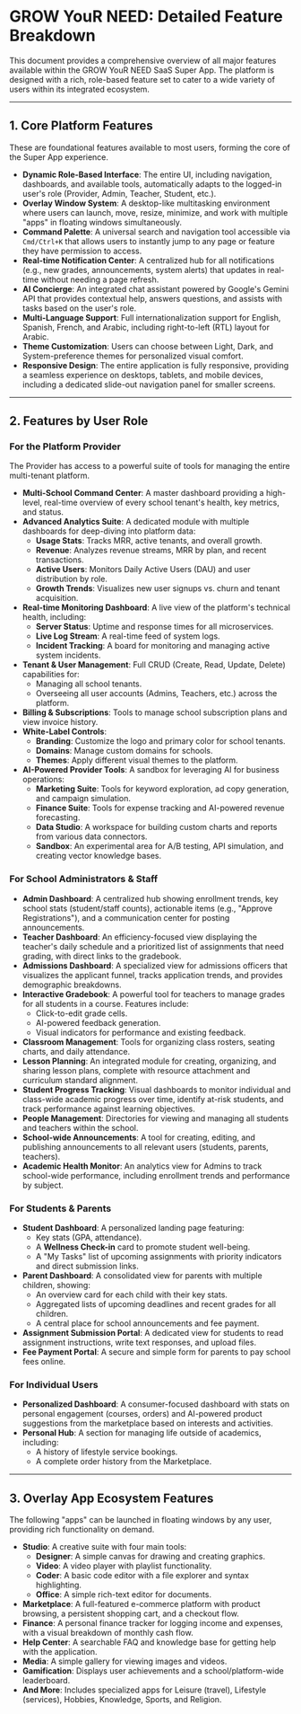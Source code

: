 # GROW YouR NEED: Detailed Feature Breakdown

This document provides a comprehensive overview of all major features available within the GROW YouR NEED SaaS Super App. The platform is designed with a rich, role-based feature set to cater to a wide variety of users within its integrated ecosystem.

---

## 1. Core Platform Features

These are foundational features available to most users, forming the core of the Super App experience.

-   **Dynamic Role-Based Interface**: The entire UI, including navigation, dashboards, and available tools, automatically adapts to the logged-in user's role (Provider, Admin, Teacher, Student, etc.).
-   **Overlay Window System**: A desktop-like multitasking environment where users can launch, move, resize, minimize, and work with multiple "apps" in floating windows simultaneously.
-   **Command Palette**: A universal search and navigation tool accessible via `Cmd/Ctrl+K` that allows users to instantly jump to any page or feature they have permission to access.
-   **Real-time Notification Center**: A centralized hub for all notifications (e.g., new grades, announcements, system alerts) that updates in real-time without needing a page refresh.
-   **AI Concierge**: An integrated chat assistant powered by Google's Gemini API that provides contextual help, answers questions, and assists with tasks based on the user's role.
-   **Multi-Language Support**: Full internationalization support for English, Spanish, French, and Arabic, including right-to-left (RTL) layout for Arabic.
-   **Theme Customization**: Users can choose between Light, Dark, and System-preference themes for personalized visual comfort.
-   **Responsive Design**: The entire application is fully responsive, providing a seamless experience on desktops, tablets, and mobile devices, including a dedicated slide-out navigation panel for smaller screens.

---

## 2. Features by User Role

### For the Platform Provider

The Provider has access to a powerful suite of tools for managing the entire multi-tenant platform.

-   **Multi-School Command Center**: A master dashboard providing a high-level, real-time overview of every school tenant's health, key metrics, and status.
-   **Advanced Analytics Suite**: A dedicated module with multiple dashboards for deep-diving into platform data:
    -   **Usage Stats**: Tracks MRR, active tenants, and overall growth.
    -   **Revenue**: Analyzes revenue streams, MRR by plan, and recent transactions.
    -   **Active Users**: Monitors Daily Active Users (DAU) and user distribution by role.
    -   **Growth Trends**: Visualizes new user signups vs. churn and tenant acquisition.
-   **Real-time Monitoring Dashboard**: A live view of the platform's technical health, including:
    -   **Server Status**: Uptime and response times for all microservices.
    -   **Live Log Stream**: A real-time feed of system logs.
    -   **Incident Tracking**: A board for monitoring and managing active system incidents.
-   **Tenant & User Management**: Full CRUD (Create, Read, Update, Delete) capabilities for:
    -   Managing all school tenants.
    -   Overseeing all user accounts (Admins, Teachers, etc.) across the platform.
-   **Billing & Subscriptions**: Tools to manage school subscription plans and view invoice history.
-   **White-Label Controls**:
    -   **Branding**: Customize the logo and primary color for school tenants.
    -   **Domains**: Manage custom domains for schools.
    -   **Themes**: Apply different visual themes to the platform.
-   **AI-Powered Provider Tools**: A sandbox for leveraging AI for business operations:
    -   **Marketing Suite**: Tools for keyword exploration, ad copy generation, and campaign simulation.
    -   **Finance Suite**: Tools for expense tracking and AI-powered revenue forecasting.
    -   **Data Studio**: A workspace for building custom charts and reports from various data connectors.
    -   **Sandbox**: An experimental area for A/B testing, API simulation, and creating vector knowledge bases.

### For School Administrators & Staff

-   **Admin Dashboard**: A centralized hub showing enrollment trends, key school stats (student/staff counts), actionable items (e.g., "Approve Registrations"), and a communication center for posting announcements.
-   **Teacher Dashboard**: An efficiency-focused view displaying the teacher's daily schedule and a prioritized list of assignments that need grading, with direct links to the gradebook.
-   **Admissions Dashboard**: A specialized view for admissions officers that visualizes the applicant funnel, tracks application trends, and provides demographic breakdowns.
-   **Interactive Gradebook**: A powerful tool for teachers to manage grades for all students in a course. Features include:
    -   Click-to-edit grade cells.
    -   AI-powered feedback generation.
    -   Visual indicators for performance and existing feedback.
-   **Classroom Management**: Tools for organizing class rosters, seating charts, and daily attendance.
-   **Lesson Planning**: An integrated module for creating, organizing, and sharing lesson plans, complete with resource attachment and curriculum standard alignment.
-   **Student Progress Tracking**: Visual dashboards to monitor individual and class-wide academic progress over time, identify at-risk students, and track performance against learning objectives.
-   **People Management**: Directories for viewing and managing all students and teachers within the school.
-   **School-wide Announcements**: A tool for creating, editing, and publishing announcements to all relevant users (students, parents, teachers).
-   **Academic Health Monitor**: An analytics view for Admins to track school-wide performance, including enrollment trends and performance by subject.

### For Students & Parents

-   **Student Dashboard**: A personalized landing page featuring:
    -   Key stats (GPA, attendance).
    -   A **Wellness Check-in** card to promote student well-being.
    -   A "My Tasks" list of upcoming assignments with priority indicators and direct submission links.
-   **Parent Dashboard**: A consolidated view for parents with multiple children, showing:
    -   An overview card for each child with their key stats.
    -   Aggregated lists of upcoming deadlines and recent grades for all children.
    -   A central place for school announcements and fee payment.
-   **Assignment Submission Portal**: A dedicated view for students to read assignment instructions, write text responses, and upload files.
-   **Fee Payment Portal**: A secure and simple form for parents to pay school fees online.

### For Individual Users

-   **Personalized Dashboard**: A consumer-focused dashboard with stats on personal engagement (courses, orders) and AI-powered product suggestions from the marketplace based on interests and activities.
-   **Personal Hub**: A section for managing life outside of academics, including:
    -   A history of lifestyle service bookings.
    -   A complete order history from the Marketplace.

---

## 3. Overlay App Ecosystem Features

The following "apps" can be launched in floating windows by any user, providing rich functionality on demand.

-   **Studio**: A creative suite with four main tools:
    -   **Designer**: A simple canvas for drawing and creating graphics.
    -   **Video**: A video player with playlist functionality.
    -   **Coder**: A basic code editor with a file explorer and syntax highlighting.
    -   **Office**: A simple rich-text editor for documents.
-   **Marketplace**: A full-featured e-commerce platform with product browsing, a persistent shopping cart, and a checkout flow.
-   **Finance**: A personal finance tracker for logging income and expenses, with a visual breakdown of monthly cash flow.
-   **Help Center**: A searchable FAQ and knowledge base for getting help with the application.
-   **Media**: A simple gallery for viewing images and videos.
-   **Gamification**: Displays user achievements and a school/platform-wide leaderboard.
-   **And More**: Includes specialized apps for Leisure (travel), Lifestyle (services), Hobbies, Knowledge, Sports, and Religion.